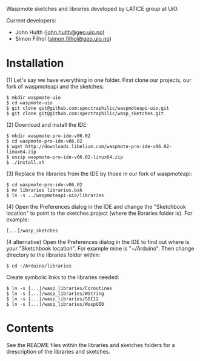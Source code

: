 Waspmote sketches and libraries developed by LATICE group at UiO.

Current developers:
- John Hulth	([john.hulth@geo.uio.no](john.hulth@geo.uio.no))
- Simon Filhol 	([simon.filhol@geo.uio.no](simon.filhol@geo.uio.no))

# Installation

(1) Let's say we have everything in one folder. First clone our projects, our
fork of waspmoteapi and the sketches:

    $ mkdir waspmote-uio
    $ cd waspmote-uio
    $ git clone git@github.com:spectraphilic/waspmoteapi-uio.git
    $ git clone git@github.com:spectraphilic/wasp_sketches.git

(2) Download and install the IDE:

    $ mkdir waspmote-pro-ide-v06.02
    $ cd waspmote-pro-ide-v06.02
    $ wget http://downloads.libelium.com/waspmote-pro-ide-v06.02-linux64.zip
    $ unzip waspmote-pro-ide-v06.02-linux64.zip
    $ ./install.sh

(3) Replace the libraries from the IDE by those in our fork of waspmoteapi:

    $ cd waspmote-pro-ide-v06.02
    $ mv libraries libraries.bak
    $ ln -s ../waspmoteapi-uio/libraries

(4) Open the Preferences dialog in the IDE and change the "Sketchbook location"
to point to the sketches project (where the libraries folder is). For example:

    [...]/wasp_sketches

(4 alternative) Open the Preferences dialog in the IDE to find out where is
your "Sketchbook location". For example mine is "~/Arduino". Then change
directory to the libraries folder within:

    $ cd ~/Arduino/libraries

Create symbolic links to the libraries needed:

    $ ln -s [...]/wasp_libraries/Coroutines
    $ ln -s [...]/wasp_libraries/WString
    $ ln -s [...]/wasp_libraries/SDI12
    $ ln -s [...]/wasp_libraries/WaspUIO


# Contents

See the README files within the libraries and sketches folders for a
drescription of the libraries and sketches.
